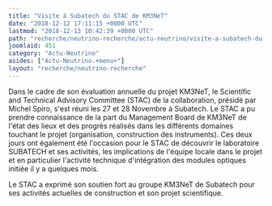 ```yaml
---
title: "Visite à Subatech du STAC de KM3NeT"
date: "2018-12-12 17:11:15 +0000 UTC"
lastmod: "2018-12-13 10:42:39 +0000 UTC"
path: "recherche/neutrino-recherche/actu-neutrino/visite-a-subatech-du-stac-de-km3net.xx.md"
joomlaid: 451
category: "Actu-Neutrino"
asides: ["Actu-Neutrino.+menu+"]
layout: "recherche/neutrino-recherche"
---
```

Dans le cadre de son évaluation annuelle du projet KM3NeT, le Scientific and Technical Advisory Committee (STAC) de la collaboration, présidé par Michel Spiro, s'est réuni les 27 et 28 Novembre à Subatech. Le STAC a pu prendre connaissance de la part du Management Board de KM3NeT de l'état des lieux et des progrès réalisés dans les différents domaines touchant le projet (organisation, construction des instruments). Ces deux jours ont également été l'occasion pour le STAC de découvrir le laboratoire SUBATECH et ses activités, les implications de l'équipe locale dans le projet et en particulier l'activité technique d'intégration des modules optiques initiée il y a quelques mois. 

Le STAC a exprimé son soutien fort au groupe KM3NeT de Subatech pour ses activités actuelles de construction et son projet scientifique.
